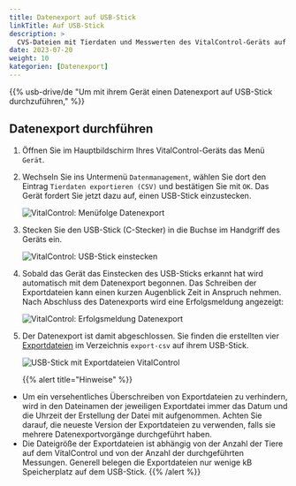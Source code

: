 ```yaml
---
title: Datenexport auf USB-Stick
linkTitle: Auf USB-Stick
description: >
  CVS-Dateien mit Tierdaten und Messwerten des VitalControl-Geräts auf einen USB-Stick exportieren
date: 2023-07-20
weight: 10
kategorien: [Datenexport]
---
```

{{% usb-drive/de "Um mit ihrem Gerät einen Datenexport auf USB-Stick durchzuführen," %}}

## Datenexport durchführen

1. Öffnen Sie im Hauptbildschirm Ihres VitalControl-Geräts das Menü `Gerät`.

2. Wechseln Sie ins Untermenü `Datenmanagement`, wählen Sie dort den Eintrag `Tierdaten exportieren (CSV)` und bestätigen Sie mit `OK`. Das Gerät fordert Sie jetzt dazu auf, einen USB-Stick einzustecken.

   ![VitalControl: Menüfolge Datenexport](../images/datenexport.png "Datenexport aufrufen")

3. Stecken Sie den USB-Stick (C-Stecker) in die Buchse im Handgriff des Geräts ein.

   ![VitalControl: USB-Stick einstecken](/images/firmware/update/plug-in-dual-usb-stick.svg "USB-Stick einstecken")

4. Sobald das Gerät das Einstecken des USB-Sticks erkannt hat wird automatisch mit dem Datenexport begonnen. Das Schreiben der Exportdateien kann einen kurzen Augenblick Zeit in Anspruch nehmen. Nach Abschluss des Datenexports wird eine Erfolgsmeldung angezeigt:

   ![VitalControl: Erfolgsmeldung Datenexport](../images/erfolg-datenexport.png "Datenexport abgeschlossen")

5. Der Datenexport ist damit abgeschlossen. Sie finden die erstellten vier [Exportdateien](../data-files/) im Verzeichnis `export-csv` auf ihrem USB-Stick.

   ![USB-Stick mit Exportdateien VitalControl](../images/exportdateien.png "Exportdateien auf USB-Stick")

   {{% alert title="Hinweise" %}}
  - Um ein versehentliches Überschreiben von Exportdateien zu verhindern, wird in den Dateinamen der jeweiligen Exportdatei immer das Datum und die Uhrzeit der Erstellung der Datei mit aufgenommen. Achten Sie darauf, die neueste Version der Exportdateien zu verwenden, falls sie mehrere Datenexportvorgänge durchgeführt haben.
  - Die Dateigröße der Exportdateien ist abhängig von der Anzahl der Tiere auf dem VitalControl und von der Anzahl der durchgeführten Messungen. Generell belegen die Exportdateien nur wenige kB Speicherplatz auf dem USB-Stick.
   {{% /alert %}}
